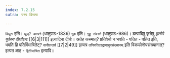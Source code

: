 ```yaml
---
index: 7.2.15
sutra: यस्य विभाषा

---
```

   `विधूतः` इति। `धूञ्? कम्पने` (धातुपाठः-1836) `गूढः` इति। `गूहू संवरणे` (धातुपाठः-986)। ढत्वादिषु कृतेषु _ढ्रलोपे पूर्वस्य दीर्घोऽणः_ [[6|3|111]]  इत्यादिना दीर्घः। अतेह कस्मात्? प्रतिषेधो न भवति - पतित - पतित इति, भवति हि पतिर्विभाषितेट्? `सनीवन्तर्घ`  [[7|2|49]]  इत्यत्र `तनिपतिदरद्राणामुपसंख्यानम्` इति विकप्लेनोपसंख्यानात्? इत्यत आह - `द्वितीयाश्रित` इत्यादि॥